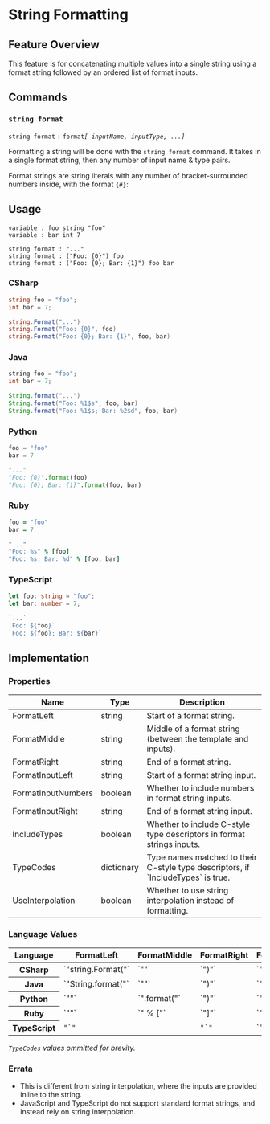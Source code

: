 # String Formatting

## Feature Overview

This feature is for concatenating multiple values into a single string using a format string followed by an ordered list of format inputs.


## Commands

### `string format`

`string format` `:` `format`*`[ inputName, inputType, ...]`*

Formatting a string will be done with the `string format` command.
It takes in a single format string, then any number of input name & type pairs.

Format strings are string literals with any number of bracket-surrounded numbers inside, with the format `{#}`:


## Usage

```
variable : foo string "foo"
variable : bar int 7

string format : "..."
string format : ("Foo: {0}") foo
string format : ("Foo: {0}; Bar: {1}") foo bar
```

### CSharp

```csharp
string foo = "foo";
int bar = 7;

string.Format("...")
string.Format("Foo: {0}", foo)
string.Format("Foo: {0}; Bar: {1}", foo, bar)
```

### Java

```java
string foo = "foo";
int bar = 7;

String.format("...")
String.format("Foo: %1$s", foo, bar)
String.format("Foo: %1$s; Bar: %2$d", foo, bar)
```

### Python

```python
foo = "foo"
bar = 7

"..."
"Foo: {0}".format(foo)
"Foo: {0}; Bar: {1}".format(foo, bar)
```

### Ruby

```ruby
foo = "foo"
bar = 7

"..."
"Foo: %s" % [foo]
"Foo: %s; Bar: %d" % [foo, bar]
```

### TypeScript

```typescript
let foo: string = "foo";
let bar: number = 7;

`...`
`Foo: ${foo}`
`Foo: ${foo}; Bar: ${bar}`
```


## Implementation

### Properties

<table>
    <thead>
        <th>Name</th>
        <th>Type</th>
        <th>Description</th>
    </thead>
    <tbody>
        <tr>
            <td>FormatLeft</td>
            <td>string</td>
            <td>Start of a format string.</td>
        </tr>
        <tr>
            <td>FormatMiddle</td>
            <td>string</td>
            <td>Middle of a format string (between the template and inputs).</td>
        </tr>
        <tr>
            <td>FormatRight</td>
            <td>string</td>
            <td>End of a format string.</td>
        </tr>
        <tr>
            <td>FormatInputLeft</td>
            <td>string</td>
            <td>Start of a format string input.</td>
        </tr>
        <tr>
            <td>FormatInputNumbers</td>
            <td>boolean</td>
            <td>Whether to include numbers in format string inputs.</td>
        </tr>
        <tr>
            <td>FormatInputRight</td>
            <td>string</td>
            <td>End of a format string input.</td>
        </tr>
        <tr>
            <td>IncludeTypes</td>
            <td>boolean</td>
            <td>Whether to include C-style type descriptors in format strings inputs.</td>
        </tr>
        <tr>
            <td>TypeCodes</td>
            <td>dictionary<string, string></td>
            <td>Type names matched to their C-style type descriptors, if `IncludeTypes` is true.</td>
        </tr>
        <tr>
            <td>UseInterpolation</td>
            <td>boolean</td>
            <td>Whether to use string interpolation instead of formatting.</td>
        </tr>
    </tbody>
</table>

### Language Values

<table>
    <thead>
        <th>Language</th>
        <th>FormatLeft</th>
        <th>FormatMiddle</th>
        <th>FormatRight</th>
        <th>FormatInputLeft</th>
        <th>FormatInputNumbers</th>
        <th>FormatInputRight</th>
        <th>IncludeTypes</th>
        <th>UseInterpolation</th>
    </thead>
    <tbody>
        <tr>
            <th>CSharp</th>
            <td>`"string.Format("`</td>
            <td>`""`</td>
            <td>`")"`</td>
            <td>`"{"`</td>
            <td>`true`</td>
            <td>`"}"`</td>
            <td>`false`</td>
            <td>`false`</td>
        </tr>
        <tr>
            <th>Java</th>
            <td>`"String.format("`</td>
            <td>`""`</td>
            <td>`")"`</td>
            <td>`"%"`</td>
            <td>`true`</td>
            <td>`""`</td>
            <td>`true`</td>
            <td>`false`</td>
        </tr>
        <tr>
            <th>Python</th>
            <td>`""`</td>
            <td>`".format("`</td>
            <td>`")"`</td>
            <td>`"{"`</td>
            <td>`true`</td>
            <td>`"}"`</td>
            <td>`true`</td>
            <td>`false`</td>
        </tr>
        <tr>
            <th>Ruby</th>
            <td>`""`</td>
            <td>`" % ["`</td>
            <td>`"]"`</td>
            <td>`""`</td>
            <td>`false`</td>
            <td>`""`</td>
            <td>`false`</td>
            <td>`false`</td>
        </tr>
        <tr>
            <th>TypeScript</th>
            <td><code>"`"</code></td>
            <td></td>
            <td><code>"`"</code></td>
            <td>`"${"`</td>
            <td>`false`</td>
            <td>`"}"`</td>
            <td>`false`</td>
            <td>`true`</td>
        </tr>
    </tbody>
</table>

*`TypeCodes` values ommitted for brevity.*

### Errata

* This is different from string interpolation, where the inputs are provided inline to the string.
* JavaScript and TypeScript do not support standard format strings, and instead rely on string interpolation.